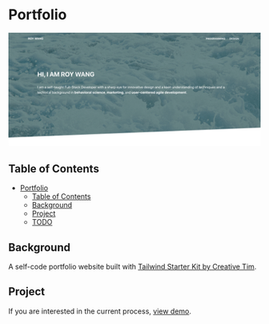 # Portfolio

![0914 progress](img/0914.png)

## Table of Contents

- [Portfolio](#portfolio)
  - [Table of Contents](#table-of-contents)
  - [Background](#background)
  - [Project](#project)
  - [TODO](#todo)

## Background

A self-code portfolio website built with [Tailwind Starter Kit by Creative Tim](https://www.creative-tim.com).

## Project

If you are interested in the current process, [view demo](https://falinwang.github.io/portfolio/).
